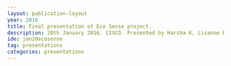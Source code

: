 ```yaml
---
layout: publication-layout
year: 2016
title: Final presentation of Eco Sense project.
description: 20th January 2016. CISCO. Presented by Harsha K, Lisanne Binhammer, Tarun Dutt, Ankita Victor.
ide: jan20ecosense
tag: presentations
categories: presentations
---
```

